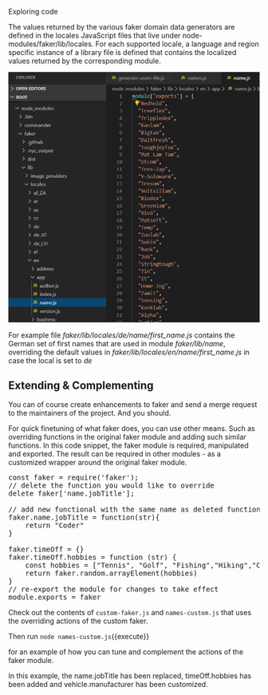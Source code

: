 Exploring code

The values returned by the various faker domain data generators are defined in the locales JavaScript files that live under node-modules/faker/lib/locales. For each supported locale, a language and region specific instance of a library file is defined that contains the localized values returned by the corresponding module. 

![](assets/faker-locales.png)

For example file *faker/lib/locales/de/name/first_name.js* contains the German set of first names that are used in module *faker/lib/name*, overriding the default values in *faker/lib/locales/en/name/first_name.js* in case the local is set to *de*

## Extending & Complementing

You can of course create enhancements to faker and send a merge request to the maintainers of the project. And you should.

For quick finetuning of what faker does, you can use other means. Such as overriding functions in the original faker module and adding such similar functions. In this code snippet, the faker module is required, manipulated and exported. The result can be required in other modules - as a customized wrapper around the original faker module.

<pre>
const faker = require('faker');
// delete the function you would like to override
delete faker['name.jobTitle'];
 
// add new functional with the same name as deleted function
faker.name.jobTitle = function(str){
    return "Coder"
}

faker.timeOff = {} 
faker.timeOff.hobbies = function (str) {
    const hobbies = ["Tennis", "Golf", "Fishing","Hiking","Cooking"]
    return faker.random.arrayElement(hobbies)
}
// re-export the module for changes to take effect
module.exports = faker
</pre>

Check out the contents of `custom-faker.js` and `names-custom.js` that uses the overriding actions of the custom faker. 

Then run 
`node names-custom.js`{{execute}}

for an example of how you can tune and complement the actions of the faker module.

In this example, the name.jobTitle has been replaced, timeOff.hobbies has been added and vehicle.manufacturer has been customized. 